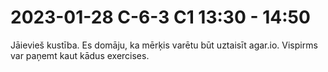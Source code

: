 # 2023-01-28 C-6-3 C1 13:30 - 14:50

Jāievieš kustība. Es domāju, ka mērķis varētu būt uztaisīt agar.io. Vispirms var paņemt kaut kādus exercises.

